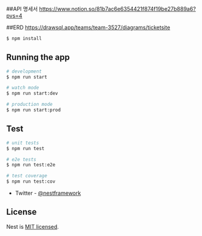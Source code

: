 ##API 명세서
https://www.notion.so/81b7ac6e6354421f874f19be27b889a6?pvs=4

##ERD
https://drawsql.app/teams/team-3527/diagrams/ticketsite

```bash
$ npm install
```

## Running the app

```bash
# development
$ npm run start

# watch mode
$ npm run start:dev

# production mode
$ npm run start:prod
```

## Test

```bash
# unit tests
$ npm run test

# e2e tests
$ npm run test:e2e

# test coverage
$ npm run test:cov
```


- Twitter - [@nestframework](https://twitter.com/nestframework)

## License

Nest is [MIT licensed](LICENSE).
